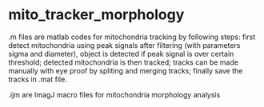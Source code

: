 # mito_tracker_morphology
.m files are matlab codes for mitochondria tracking by following steps:
first detect mitochondria using peak signals after filtering (with parameters sigma and diameter), object is detected if peak signal is over certain threshold;
detected mitochondria is then tracked;
tracks can be made manually with eye proof by spliting and merging tracks;
finally save the tracks in .mat file. 


.ijm are ImagJ macro files for mitochondria morphology analysis
